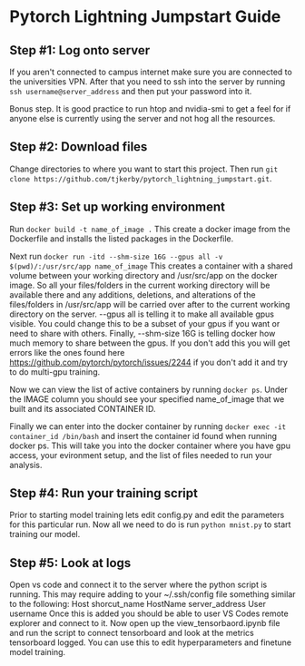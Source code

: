 # Pytorch Lightning Jumpstart Guide

## Step #1: Log onto server
If you aren't connected to campus internet make sure you are connected to the universities VPN. After that you need to ssh into the server by running `ssh username@server_address` and then put your password into it.

Bonus step. It is good practice to run htop and nvidia-smi to get a feel for if anyone else is currently using the server and not hog all the resources.

## Step #2: Download files
Change directories to where you want to start this project. Then run `git clone https://github.com/tjkerby/pytorch_lightning_jumpstart.git`. 

## Step #3: Set up working environment
Run `docker build -t name_of_image .`
This create a docker image from the Dockerfile and installs the listed packages in the Dockerfile. 

Next run `docker run -itd --shm-size 16G --gpus all -v $(pwd)/:/usr/src/app name_of_image`
This creates a container with a shared volume between your working directory and /usr/src/app on the docker image. So all your files/folders in the current working directory will be available there and any additions, deletions, and alterations of the files/folders in /usr/src/app will be carried over after to the current working directory on the server. --gpus all is telling it to make all available gpus visible. You could change this to be a subset of your gpus if you want or need to share with others. Finally, --shm-size 16G is telling docker how much memory to share between the gpus. If you don't add this you will get errors like the ones found here https://github.com/pytorch/pytorch/issues/2244 if you don't add it and try to do multi-gpu training.

Now we can view the list of active containers by running `docker ps`. Under the IMAGE column you should see your specified name_of_image that we built and its associated CONTAINER ID.

Finally we can enter into the docker container by running `docker exec -it container_id /bin/bash` and insert the container id found when running docker ps. This will take you into the docker container where you have gpu access, your evironment setup, and the list of files needed to run your analysis.

## Step #4: Run your training script
Prior to starting model training lets edit config.py and edit the parameters for this particular run. Now all we need to do is run  `python mnist.py` to start training our model. 

## Step #5: Look at logs
Open vs code and connect it to the server where the python script is running. This may require adding to your ~/.ssh/config file something similar to the following:
Host shorcut_name
    HostName server_address
    User username
Once this is added you should be able to user VS Codes remote explorer and connect to it. Now open up the view_tensorbaord.ipynb file and run the script to connect tensorboard and look at the metrics tensorboard logged. You can use this to edit hyperparameters and finetune model training.
